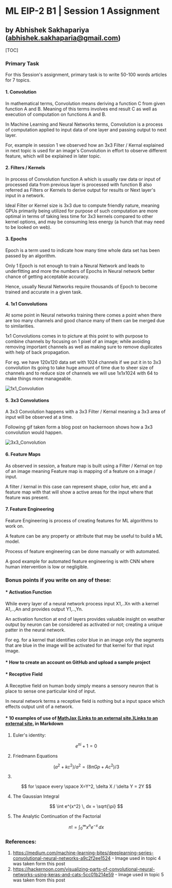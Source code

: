 # ML EIP-2 B1 | Session 1 Assignment

## by Abhishek Sakhapariya (abhishek.sakhaparia@gmail.com)

[TOC]

### Primary Task 

For this Session's assignment, primary task is to write 50-100 words articles for 7 topics.

#### 1. Convolution

In mathematical terms, Convolution means deriving a function C from given function A and B. Meaning of this terms involves end result C as well as execution of computation on functions A and B.

In Machine Learning and Neural Networks terms, Convolution is a process of computation applied to input data of one layer and passing output to next layer.

For, example in session 1 we observed how an 3x3 Filter / Kernal explained in next topic is used for an image's Convolution in effort to observe different feature, which will be explained in later topic. 

#### 2. Filters / Kernels

In process of Convolution function A which is usually raw data or input of processed data from previous layer is processed with function B also referred as Filters or Kernels to derive output for results or Next layer's input in a network. 

Ideal Filter or Kernel size is 3x3 due to compute friendly nature, meaning GPUs primarily being utilized for purpose of such computation are more optimal in terms of taking less time for 3x3 kernels compared to other kernel options,  and may be consuming less energy (a hunch that may need to be looked on web). 

#### 3. Epochs

Epoch is a term used to indicate how many time whole data set has been passed by an algorithm. 

Only 1 Epoch is not enough to train a Neural Network and leads to underfitting and more the numbers of Epochs in Neural network better chance of getting acceptable accuracy. 

Hence, usually Neural Networks require thousands of Epoch to become trained and accurate in a given task.

#### 4. 1x1 Convolutions

At some point in Neural networks training there comes a point when there are too many channels and good chance many of them can be merged due to similarities. 

1x1 Convolutions comes in to picture at this point to with purpose to combine channels by focusing on 1 pixel of an image; while avoiding removing important channels as well as making sure to remove duplicates with help of back propagation. 

For eg. we have 120x120 data set with 1024 channels if we put it in to 3x3 convolution its going to take huge amount of time due to sheer size of channels and to reduce size of channels we will use 1x1x1024 with 64 to make things more manageable. 

![1x1_Convolution](https://cdn-images-1.medium.com/max/1600/1*so7PjTzE7SKeXf0mn38dyg.png)

#### 5. 3x3 Convolutions

A 3x3 Convolution happens with a 3x3 Filter / Kernal meaning a 3x3 area of input will be observed at a time.

Following gif taken form a blog post on hackernoon shows how a 3x3 convolution would happen. 

![3x3_Convolution](https://cdn-images-1.medium.com/max/800/1*ZCjPUFrB6eHPRi4eyP6aaA.gif)

#### 6. Feature Maps

As observed in session, a feature map is built using a Filter / Kernal on top of an image meaning Feature map is mapping of a feature on a image / input. 

A filter / kernal in this case can represent shape, color hue, etc and a feature map with that will show a active areas for the input where that feature was present.

#### 7. Feature Engineering

Feature Engineering is process of creating features for ML algorithms to work on. 

A feature can be any property or attribute that may be useful to build a ML model.

Process of feature engineering can be done manually or with automated.

A good example for automated feature engineering is with CNN where human intervention is low or negligible.



### Bonus points if you write on any of these:

#### * Activation Function

While every layer of a neural network process input X1,..Xn with a kernel A1,..,An and provides output Y1,..,Yn. 

An activation function at end of layers provides valuable insight on weather output by neuron can be considered as activated or not; creating a unique patter in the neural network.

For eg. for a kernel that identifies color blue in an image only the segments that are blue in the image will be activated for that kernel for that input image. 

#### * How to create an account on GitHub and upload a sample project



#### * Receptive Field

A Receptive field on human body simply means a sensory neuron that is place to sense one particular kind of input. 

In neural network terms a receptive field is nothing but a input space which effects output unit of a network.

#### * 10 examples of use of [MathJax (Links to an external site.)Links to an external site.](https://support.typora.io/Markdown-Reference/#math-blocks) in Markdown

1. Euler's identity: 

$$
\begin{equation*}
   e^{\pi i} + 1 = 0
\end{equation*}
$$

2. Friedmann Equations

$$
\begin{equation*}
   ( a^2 + k c^2 ) / a^2 = (8 \pi G p + A c^2 ) / 3 
\end{equation*}
$$

3. 

$$
for \space every \space X=Y^2, \delta X / \delta Y = 2Y
$$

4. The Gaussian Integral

$$
\int e^{x^2} \, dx = \sqrt{\pi}
$$

5. The Analytic Continuation of the Factorial

$$
n! = \int_0^\infty x^n e^{-x} \,dx
$$





### References:

1. https://medium.com/machine-learning-bites/deeplearning-series-convolutional-neural-networks-a9c2f2ee1524 - Image used in topic 4 was taken form this post
2. https://hackernoon.com/visualizing-parts-of-convolutional-neural-networks-using-keras-and-cats-5cc01b214e59 - Image used in topic 5 was taken from this post